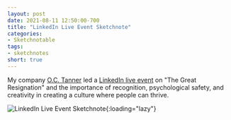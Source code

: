 ```yaml
---
layout: post
date: 2021-08-11 12:50:00-700
title: "LinkedIn Live Event Sketchnote"
categories:
- Sketchnotable
tags:
- sketchnotes
short: true
---
```


My company [O.C. Tanner](https://www.octanner.com/) led a [LinkedIn live event](https://www.linkedin.com/events/linkedinlivewitho-c-tanner-ther6811350116583141376/) on "The Great Resignation" and the importance of recognition, psychological safety, and creativity in creating a culture where people can thrive.

![LinkedIn Live Event Sketchnote](https://media.bennorris.org/images/sketchnotable/linkedin-live-aug-2021-sketchnote.jpeg){:loading="lazy"}

